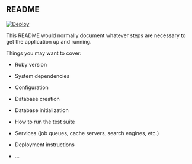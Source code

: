 ## README
[![Deploy](https://www.herokucdn.com/deploy/button.svg)](https://heroku.com/deploy?template=https://github.com/sanata-/rails-pdd)


This README would normally document whatever steps are necessary to get the
application up and running.

Things you may want to cover:

* Ruby version

* System dependencies

* Configuration

* Database creation

* Database initialization

* How to run the test suite

* Services (job queues, cache servers, search engines, etc.)

* Deployment instructions

* ...
